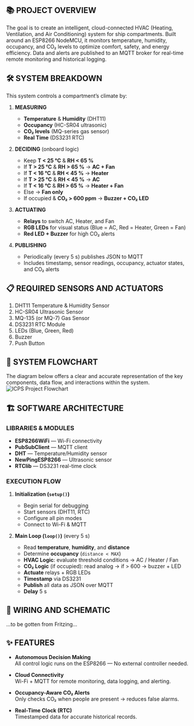 ## 📚 PROJECT OVERVIEW
The goal is to create an intelligent, cloud-connected HVAC (Heating, Ventilation, and Air Conditioning) system for ship compartments. Built around an ESP8266 NodeMCU, it monitors temperature, humidity, occupancy, and CO₂ levels to optimize comfort, safety, and energy efficiency. Data and alerts are published to an MQTT broker for real-time remote monitoring and historical logging.

## 🛠️ SYSTEM BREAKDOWN
This system controls a compartment’s climate by:

1. **MEASURING**
   - **Temperature** & **Humidity** (DHT11)
   - **Occupancy** (HC-SR04 ultrasonic)
   - **CO₂ levels** (MQ-series gas sensor)
   - **Real Time** (DS3231 RTC)

2. **DECIDING** (onboard logic)
   - Keep **T < 25 °C** & **RH < 65 %**
   - If **T > 25 °C** & **RH > 65 %** → **AC + Fan**
   - If **T < 16 °C** & **RH < 45 %** → **Heater**
   - If **T > 25 °C** & **RH < 45 %** → **AC**
   - If **T < 16 °C** & **RH > 65 %** → **Heater + Fan**
   - Else → **Fan only**
   - If occupied & **CO₂ > 600 ppm** → **Buzzer + CO₂ LED**

3. **ACTUATING**
   - **Relays** to switch AC, Heater, and Fan
   - **RGB LEDs** for visual status (Blue = AC, Red = Heater, Green = Fan)
   - **Red LED + Buzzer** for high CO₂ alerts

4. **PUBLISHING**
   - Periodically (every 5 s) publishes JSON to MQTT
   - Includes timestamp, sensor readings, occupancy, actuator states, and CO₂ alerts
  
## **📋 REQUIRED SENSORS AND ACTUATORS**
1. DHT11 Temperature & Humidity Sensor
2. HC-SR04 Ultrasonic Sensor          
3. MQ-135 (or MQ-7) Gas Sensor       
4. DS3231 RTC Module  
5. LEDs (Blue, Green, Red)          
6. Buzzer
7. Push Button
  
## 🔄 SYSTEM FLOWCHART
The diagram below offers a clear and accurate representation of the key components, data flow, and interactions within the system.
![ICPS Project Flowchart](https://drive.google.com/uc?export=view&id=1xr49en2aMgVQj5CqvhNXhS6kqXTkhjwu)
 
## 🏗️ SOFTWARE ARCHITECTURE
### LIBRARIES & MODULES
- **ESP8266WiFi** — Wi-Fi connectivity  
- **PubSubClient** — MQTT client  
- **DHT** — Temperature/Humidity sensor  
- **NewPingESP8266** — Ultrasonic sensor  
- **RTClib** — DS3231 real-time clock

### EXECUTION FLOW
1. **Initialization (`setup()`)**
   - Begin serial for debugging
   - Start sensors (DHT11, RTC)
   - Configure all pin modes
   - Connect to Wi-Fi & MQTT

2. **Main Loop (`loop()`)** (every 5 s)
   - Read **temperature**, **humidity**, and **distance**
   - Determine **occupancy** (`distance < MAX`)
   - **HVAC Logic**: evaluate threshold conditions → AC / Heater / Fan
   - **CO₂ Logic** (if occupied): read analog → if > 600 → buzzer + LED
   - **Actuate** relays + RGB LEDs
   - **Timestamp** via DS3231
   - **Publish** all data as JSON over MQTT
   - **Delay** 5 s

## 🔧 WIRING AND SCHEMATIC
...to be gotten from Fritzing...

## ✨ FEATURES
- **Autonomous Decision Making**  
  All control logic runs on the ESP8266 — No external controller needed.

- **Cloud Connectivity**  
  Wi-Fi + MQTT for remote monitoring, data logging, and alerting.

- **Occupancy-Aware CO₂ Alerts**  
  Only checks CO₂ when people are present → reduces false alarms.

- **Real-Time Clock (RTC)**  
  Timestamped data for accurate historical records.

